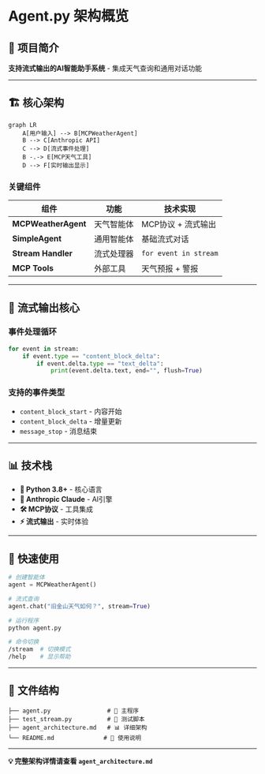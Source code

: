 # Agent.py 架构概览

## 🎯 项目简介

**支持流式输出的AI智能助手系统** - 集成天气查询和通用对话功能

---

## 🏗️ 核心架构

```mermaid
graph LR
    A[用户输入] --> B[MCPWeatherAgent]
    B --> C[Anthropic API]
    C --> D[流式事件处理]
    B -.-> E[MCP天气工具]
    D --> F[实时输出显示]
```

### 关键组件

| 组件 | 功能 | 技术实现 |
|------|------|----------|
| **MCPWeatherAgent** | 天气智能体 | MCP协议 + 流式输出 |
| **SimpleAgent** | 通用智能体 | 基础流式对话 |
| **Stream Handler** | 流式处理器 | `for event in stream` |
| **MCP Tools** | 外部工具 | 天气预报 + 警报 |

---

## 🔄 流式输出核心

### 事件处理循环
```python
for event in stream:
    if event.type == "content_block_delta":
        if event.delta.type == "text_delta":
            print(event.delta.text, end="", flush=True)
```

### 支持的事件类型
- `content_block_start` - 内容开始
- `content_block_delta` - 增量更新
- `message_stop` - 消息结束

---

## 📊 技术栈

- **🐍 Python 3.8+** - 核心语言
- **🤖 Anthropic Claude** - AI引擎  
- **🛠️ MCP协议** - 工具集成
- **⚡ 流式输出** - 实时体验

---

## 🚀 快速使用

```python
# 创建智能体
agent = MCPWeatherAgent()

# 流式查询
agent.chat("旧金山天气如何？", stream=True)
```

```bash
# 运行程序
python agent.py

# 命令切换
/stream  # 切换模式
/help    # 显示帮助
```

---

## 📁 文件结构

```
├── agent.py                # 🎯 主程序
├── test_stream.py          # 🧪 测试脚本
├── agent_architecture.md   # 📊 详细架构
└── README.md              # 📖 使用说明
```

---

**💡 完整架构详情请查看 `agent_architecture.md`** 